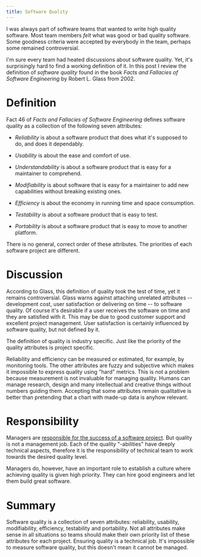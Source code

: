 ```yaml
---
title: Software Quality
---
```


I was always part of software teams that wanted to write high quality software.
Most team members _felt_ what was good or bad quality software.  Some goodness
criteria were accepted by everybody in the team, perhaps some remained
controversial.

I'm sure every team had heated discussions about software quality.  Yet, it's
surprisingly hard to find a working definition of it.  In this post I review
the definition of _software quality_ found in the book _Facts and Fallacies of
Software Engineering_ by Robert L. Glass from 2002.

# Definition

Fact 46 of _Facts and Fallacies of Software Engineering_ defines software
quality as a collection of the following seven attributes:

* _Reliability_ is about a software product that does what it's supposed to do,
  and does it dependably.

* _Usability_ is about the ease and comfort of use.

* _Understandability_ is about a software product that is easy for a maintainer
  to comprehend.

* _Modifiability_ is about software that is easy for a maintainer to add new
  capabilities without breaking existing ones.

* _Efficiency_ is about the economy in running time and space consumption.

* _Testability_ is about a software product that is easy to test.

* _Portability_ is about a software product that is easy to move to another
  platform.

There is no general, correct order of these attributes.  The priorities of each
software project are different.

# Discussion

According to Glass, this definition of quality took the test of time, yet it
remains controversial.  Glass warns against attaching unrelated attributes --
development cost, user satisfaction or delivering on time -- to software
quality.  Of course it's desirable if a user receives the software on time and
they are satisfied with it.  This may be due to good customer support and
excellent project management.  User satisfaction is certainly influenced by
software quality, but not defined by it.

The definition of quality is industry specific.  Just like the priority of the
quality attributes is project specific.

Reliability and efficiency can be measured or estimated, for example, by
monitoring tools.  The other attributes are fuzzy and subjective which makes it
impossible to express quality using "hard" metrics.  This is not a problem
because measurement is not invaluable for managing quality.  Humans can manage
research, design and many intellectual and creative things without numbers
guiding them.  Accepting that some attributes remain qualitative is better than
pretending that a chart with made-up data is anyhow relevant.

# Responsibility

Managers are [responsible for the success of a software
project]({filename}2023-02-28-Review-Royce1970.markdown).  But quality is not a
management job.  Each of the quality "-abilities" have deeply technical
aspects, therefore it is the responsibility of technical team to work towards
the desired quality level.

Managers do, however, have an important role to establish a culture where
achieving quality is given high priority.  They can hire good engineers and let
them build great software.

# Summary

Software quality is a collection of seven attributes: reliability, usability,
modifiability, efficiency, testability and portability.  Not all attributes
make sense in all situations so teams should make their own priority list of
these attributes for each project.  Ensuring quality is a technical job.  It's
impossible to measure software quality, but this doesn't mean it cannot be
managed.

